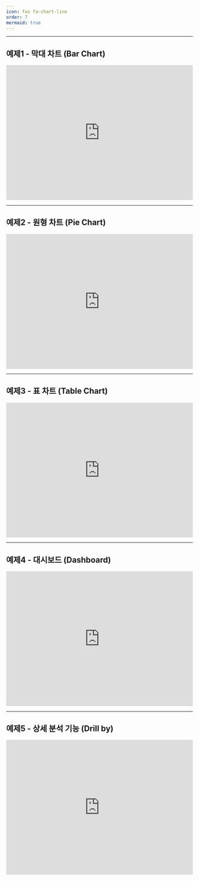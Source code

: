 ```yaml
---
icon: fas fa-chart-line 
order: 7
mermaid: true
---
```


---
## 예제1 - 막대 차트 (Bar Chart)
<div style="position: relative; box-sizing: content-box; max-height: 80vh; max-height: 80svh; width: 100%; aspect-ratio: 1.7777777777777777; padding: 40px 0 40px 0;"><iframe src="https://app.supademo.com/embed/cm9kzspfe47y8ljv55hhpkw2r?embed_v=2&utm_source=embed" loading="lazy" title="VCworks BI Demo - 예제1. 막대 차트" allow="clipboard-write" frameborder="0" webkitallowfullscreen="true" mozallowfullscreen="true" allowfullscreen style="position: absolute; top: 0; left: 0; width: 100%; height: 100%;"></iframe></div>

---
## 예제2 - 원형 차트 (Pie Chart)
<div style="position: relative; box-sizing: content-box; max-height: 80vh; max-height: 80svh; width: 100%; aspect-ratio: 1.7777777777777777; padding: 40px 0 40px 0;"><iframe src="https://app.supademo.com/embed/cm9qbt8v26j4dljv51wzd0qzy?embed_v=2&utm_source=embed" loading="lazy" title="VCworks BI Demo - 예제2. 원형 차트" allow="clipboard-write" frameborder="0" webkitallowfullscreen="true" mozallowfullscreen="true" allowfullscreen style="position: absolute; top: 0; left: 0; width: 100%; height: 100%;"></iframe></div>

---
## 예제3 - 표 차트 (Table Chart)
<div style="position: relative; box-sizing: content-box; max-height: 80vh; max-height: 80svh; width: 100%; aspect-ratio: 1.7777777777777777; padding: 40px 0 40px 0;"><iframe src="https://app.supademo.com/embed/cm9qm2luk6m0oljv501ifnk6y?embed_v=2&utm_source=embed" loading="lazy" title="VCworks BI Demo - 예제3. 테이블(표)" allow="clipboard-write" frameborder="0" webkitallowfullscreen="true" mozallowfullscreen="true" allowfullscreen style="position: absolute; top: 0; left: 0; width: 100%; height: 100%;"></iframe></div>

---
## 예제4 - 대시보드 (Dashboard)
<div style="position: relative; box-sizing: content-box; max-height: 80vh; max-height: 80svh; width: 100%; aspect-ratio: 1.7777777777777777; padding: 40px 0 40px 0;"><iframe src="https://app.supademo.com/embed/cm9qrsvj66npiljv5lsqvxmx9?embed_v=2&utm_source=embed" loading="lazy" title="VCworks BI Demo - 예제4. 대시보드" allow="clipboard-write" frameborder="0" webkitallowfullscreen="true" mozallowfullscreen="true" allowfullscreen style="position: absolute; top: 0; left: 0; width: 100%; height: 100%;"></iframe></div>

---
## 예제5 - 상세 분석 기능 (Drill by)
<div style="position: relative; box-sizing: content-box; max-height: 80vh; max-height: 80svh; width: 100%; aspect-ratio: 1.7777777777777777; padding: 40px 0 40px 0;"><iframe src="https://app.supademo.com/embed/cm9s7nsl306ssdtm78bl00hs8?embed_v=2&utm_source=embed" loading="lazy" title="VCworks BI Demo - 예제5. 고급기능 - Drill by" allow="clipboard-write" frameborder="0" webkitallowfullscreen="true" mozallowfullscreen="true" allowfullscreen style="position: absolute; top: 0; left: 0; width: 100%; height: 100%;"></iframe></div>